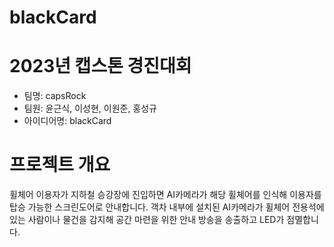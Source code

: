 blackCard
=========
# 2023년 캡스톤 경진대회
- 팀명: capsRock
- 팀원: 윤근식, 이성현, 이원준, 홍성규
- 아이디어명: blackCard

# 프로젝트 개요
휠체어 이용자가 지하철 승강장에 진입하면 AI카메라가 해당 휠체어를 인식해 이용자를 탑승 가능한 스크린도어로 안내합니다.
객차 내부에 설치된 AI카메라가 휠체어 전용석에 있는 사람이나 물건을 감지해 공간 마련을 위한 안내 방송을 송출하고 LED가 점멸합니다.
